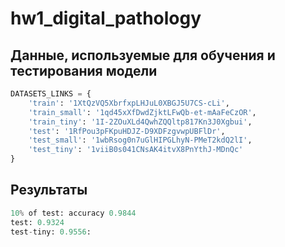 # hw1_digital_pathology

## Данные, используемые для обучения и тестирования модели

```python
DATASETS_LINKS = {
    'train': '1XtQzVQ5XbrfxpLHJuL0XBGJ5U7CS-cLi',
    'train_small': '1qd45xXfDwdZjktLFwQb-et-mAaFeCzOR',
    'train_tiny': '1I-2ZOuXLd4QwhZQQltp817Kn3J0Xgbui',
    'test': '1RfPou3pFKpuHDJZ-D9XDFzgvwpUBFlDr',
    'test_small': '1wbRsog0n7uGlHIPGLhyN-PMeT2kdQ2lI',
    'test_tiny': '1viiB0s041CNsAK4itvX8PnYthJ-MDnQc'
}
```

## Результаты
```python
10% of test: accuracy 0.9844
test: 0.9324
test-tiny: 0.9556:
```
